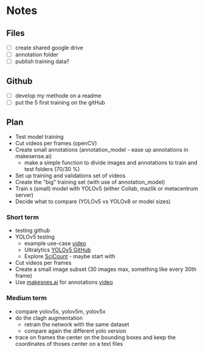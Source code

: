# Notes

## Files
 - [ ] create shared google drive
 - [ ] annotation folder
 - [ ] publish training data?

## Github
 - [ ] develop my methode on a readme
 - [ ] put the 5 first training on the gitHub

## Plan
 - Test model training
 - Cut videos per frames (openCV)
 - Create small annotations (annotation_model - ease up annotations in makesense.ai)
   - make a simple function to divide images and annotations to train and test folders (70/30 %)
 - Set up training and validations set of videos
 - Create the "big" training set (with use of annotation_model)
 - Train s (small) model with YOLOv5 (either Collab, mazlik or metacentrum server)
 - Decide what to compare (YOLOv5 vs YOLOv8 or model sizes)

### Short term
- testing github
- YOLOv5 testing
  - example use-case [video](https://youtu.be/gDoMYuyY_qw?si=-DlDqhvWlfU2M6Ac)
  - Ultralytics [YOLOv5 GitHub](https://github.com/ultralytics/yolov5)
  - Explore [SciCount](https://github.com/martinschatz-cz/SciCount) - maybe start with
- Cut videos per frames
- Create a small image subset (30 images max, something like every 30th frame)
- Use [makesnes.ai](https://www.makesense.ai/) for annotations [video](https://www.loom.com/share/4d6ca48b639a4fd1a17ade04c73d935e?sid=16615971-76c9-4b12-9e96-19b169c64d53)


### Medium term
- compare yolov5s, yolov5m, yolov5x
- do the clagh augmentation
   - retrain the network with the same dataset
   - compare again the different yolo version
- trace on frames the center on the bounding boxes and keep the coordinates of thoses center on a text files 
